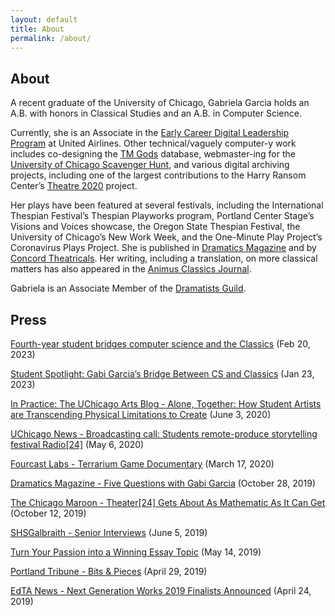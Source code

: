 ```yaml
---
layout: default
title: About
permalink: /about/
---
```


## About

A recent graduate of the University of Chicago, Gabriela Garcia holds an A.B. with honors in Classical Studies and an A.B. in Computer Science. 

Currently, she is an Associate in the [Early Career Digital Leadership Program](https://careers.united.com/us/en/innovate) at United Airlines. Other technical/vaguely computer-y work includes co-designing the [TM Gods](https://www.trismegistos.org/god/index.php) database, webmaster-ing for the [University of Chicago Scavenger Hunt](https://scavhunt.uchicago.edu/), and various digital archiving projects, including one of the largest contributions to the Harry Ransom Center’s [Theatre 2020](https://www.hrc.utexas.edu/theatre2020/) project.

Her plays have been featured at several festivals, including the International Thespian Festival’s Thespian Playworks program, Portland Center Stage’s Visions and Voices showcase, the Oregon State Thespian Festival, the University of Chicago’s New Work Week, and the One-Minute Play Project’s Coronavirus Plays Project. She is published in [Dramatics Magazine](https://dramatics.org/) and by [Concord Theatricals](https://www.concordtheatricals.com/a/119740/gabi-garcia). Her writing, including a translation, on more classical matters has also appeared in the [Animus Classics Journal](https://voices.uchicago.edu/animus/).

Gabriela is an Associate Member of the [Dramatists Guild](https://www.dramatistsguild.com/).

## Press

[Fourth-year student bridges computer science and the Classics](https://college.uchicago.edu/news/student-stories/fourth-year-student-bridges-computer-science-and-classics) (Feb 20, 2023)

[Student Spotlight: Gabi Garcia’s Bridge Between CS and Classics](https://cs.uchicago.edu/news/student-spotlight-gabi-garcias-bridge-between-cs-and-classics/) (Jan 23, 2023)

[In Practice: The UChicago Arts Blog - Alone, Together: How Student Artists are Transcending Physical Limitations to Create](https://www.uchicagoartsblog.art/archive/2020/5/26/6pwmwk0zbfm1s848czo720ohwgppfd) (June 3, 2020)

[UChicago News - Broadcasting call: Students remote-produce storytelling festival Radio[24]](https://college.uchicago.edu/news/student-stories/broadcasting-call-students-remote-produce-storytelling-festival-radio24) (May 6, 2020)

[Fourcast Labs - Terrarium Game Documentary](https://vimeo.com/398398843) (March 17, 2020)

[Dramatics Magazine - Five Questions with Gabi Garcia](https://dramatics.org/five-questions-with-gabi-garcia/) (October 28, 2019)

[The Chicago Maroon - Theater[24] Gets About As Mathematic As It Can Get](https://www.chicagomaroon.com/article/2019/10/12/theater-24-gets-mathematic-get/) (October 12, 2019)

[SHSGalbraith - Senior Interviews](https://sites.google.com/site/shsgalbraith/non-class-pages/senior-interviews/senior-interviews-2019?authuser=0) (June 5, 2019)

[Turn Your Passion into a Winning Essay Topic](https://www.victoriapayne.com/passiontopic) (May 14, 2019)

[Portland Tribune - Bits & Pieces](https://pamplinmedia.com/pt/11-features/426947-333436-bits-and-pieces-pwoff) (April 29, 2019)

[EdTA News - Next Generation Works 2019 Finalists Announced](https://www.schooltheatre.org/blogs/edta-news/2019/04/24/next-generation-works-2019-finalists-announced) (April 24, 2019)